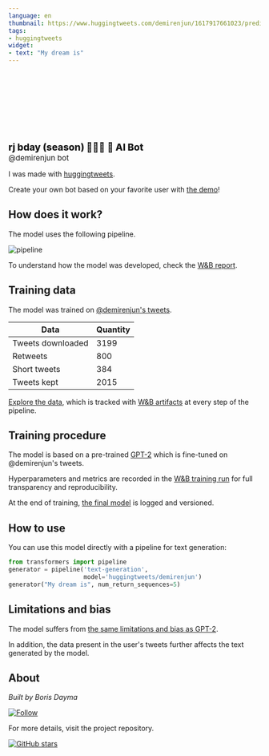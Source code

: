 ```yaml
---
language: en
thumbnail: https://www.huggingtweets.com/demirenjun/1617917661023/predictions.png
tags:
- huggingtweets
widget:
- text: "My dream is"
---
```


<div>
<div style="width: 132px; height:132px; border-radius: 50%; background-size: cover; background-image: url('https://pbs.twimg.com/profile_images/1354964611586547715/WIIHy349_400x400.jpg')">
</div>
<div style="margin-top: 8px; font-size: 19px; font-weight: 800">rj bday (season) 🦜🍓💝 🤖 AI Bot </div>
<div style="font-size: 15px">@demirenjun bot</div>
</div>

I was made with [huggingtweets](https://github.com/borisdayma/huggingtweets).

Create your own bot based on your favorite user with [the demo](https://colab.research.google.com/github/borisdayma/huggingtweets/blob/master/huggingtweets-demo.ipynb)!

## How does it work?

The model uses the following pipeline.

![pipeline](https://github.com/borisdayma/huggingtweets/blob/master/img/pipeline.png?raw=true)

To understand how the model was developed, check the [W&B report](https://wandb.ai/wandb/huggingtweets/reports/HuggingTweets-Train-a-Model-to-Generate-Tweets--VmlldzoxMTY5MjI).

## Training data

The model was trained on [@demirenjun's tweets](https://twitter.com/demirenjun).

| Data | Quantity |
| --- | --- |
| Tweets downloaded | 3199 |
| Retweets | 800 |
| Short tweets | 384 |
| Tweets kept | 2015 |

[Explore the data](https://wandb.ai/wandb/huggingtweets/runs/1bdlmgyb/artifacts), which is tracked with [W&B artifacts](https://docs.wandb.com/artifacts) at every step of the pipeline.

## Training procedure

The model is based on a pre-trained [GPT-2](https://huggingface.co/gpt2) which is fine-tuned on @demirenjun's tweets.

Hyperparameters and metrics are recorded in the [W&B training run](https://wandb.ai/wandb/huggingtweets/runs/1ck8cxvw) for full transparency and reproducibility.

At the end of training, [the final model](https://wandb.ai/wandb/huggingtweets/runs/1ck8cxvw/artifacts) is logged and versioned.

## How to use

You can use this model directly with a pipeline for text generation:

```python
from transformers import pipeline
generator = pipeline('text-generation',
                     model='huggingtweets/demirenjun')
generator("My dream is", num_return_sequences=5)
```

## Limitations and bias

The model suffers from [the same limitations and bias as GPT-2](https://huggingface.co/gpt2#limitations-and-bias).

In addition, the data present in the user's tweets further affects the text generated by the model.

## About

*Built by Boris Dayma*

[![Follow](https://img.shields.io/twitter/follow/borisdayma?style=social)](https://twitter.com/intent/follow?screen_name=borisdayma)

For more details, visit the project repository.

[![GitHub stars](https://img.shields.io/github/stars/borisdayma/huggingtweets?style=social)](https://github.com/borisdayma/huggingtweets)
